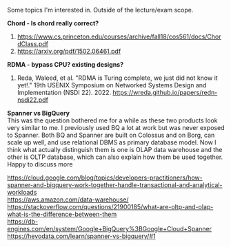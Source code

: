 Some topics I'm interested in. Outside of the lecture/exam scope.</br>


**Chord - Is chord really correct?** </br>
1. https://www.cs.princeton.edu/courses/archive/fall18/cos561/docs/ChordClass.pdf </br>
2. https://arxiv.org/pdf/1502.06461.pdf </br>


**RDMA - bypass CPU? existing designs?** </br>
1. Reda, Waleed, et al. "RDMA is Turing complete, we just did not know it yet!." 19th USENIX Symposium on Networked Systems Design and Implementation (NSDI 22). 2022. https://wreda.github.io/papers/redn-nsdi22.pdf </br>


**Spanner vs BigQuery** </br>
This was the question bothered me for a while as these two products look very similar to me. I previously used BQ a lot at work but was never exposed to Spanner. Both BQ and Spanner are built on Colossus and on Borg, can scale up well, and use relational DBMS as primary database model. Now I think what actually distinguish them is one is OLAP data warehouse and the other is OLTP database, which can also explain how them be used together. Happy to discuss more</br>

https://cloud.google.com/blog/topics/developers-practitioners/how-spanner-and-bigquery-work-together-handle-transactional-and-analytical-workloads</br>
https://aws.amazon.com/data-warehouse/</br>
https://stackoverflow.com/questions/21900185/what-are-oltp-and-olap-what-is-the-difference-between-them</br>
https://db-engines.com/en/system/Google+BigQuery%3BGoogle+Cloud+Spanner</br>
https://hevodata.com/learn/spanner-vs-bigquery/#1 </br>
